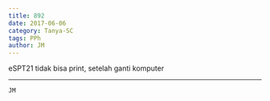 ```yaml
---
title: 892
date: 2017-06-06
category: Tanya-SC
tags: PPh
author: JM
---
```


eSPT21 tidak bisa print, setelah ganti komputer

---



`JM`
